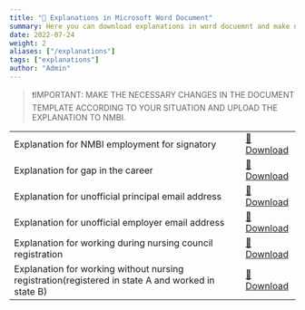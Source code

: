 ```yaml
---
title: "🔽 Explanations in Microsoft Word Document"
summary: Here you can download explanations in word docuemnt and make necessery changes according to your situation and upload it in the NMBI portal.
date: 2022-07-24
weight: 2
aliases: ["/explanations"]
tags: ["explanations"]
author: "Admin"
---
```



> ❗IMPORTANT: MAKE THE NECESSARY CHANGES IN THE DOCUMENT TEMPLATE ACCORDING TO YOUR SITUATION AND UPLOAD THE EXPLANATION TO NMBI.

|    |     |
| -----------  | ----------- |
|Explanation for NMBI employment for signatory|[📎Download](/static/explanations/Explanation_Employment_Form_Signatory.docx)|
|Explanation for gap in the career|[📎Download](/static/explanations/Explanation_Gap_in_Career.docx)|
|Explanation for unofficial principal email address|[📎Download](/static/explanations/Explanation_Unofficail_College_Email(MUST_BE_IN_LETTERHEAD).docx)|
|Explanation for unofficial employer email address|[📎Download](/static/explanations/Explanation_Unofficial_Employer_Email(MUST_BE_IN_LETTERHEAD).docx)|
|Explanation for working during nursing council registration|[📎Download](/static/explanations/Explanation_Worked_during_nursing_council_registration.docx)|
|Explanation for working without nursing registration(registered in state A and worked in state B)|[📎Download](/static/explanations/Explanation_Worked_without_nursing_council_registration_in_another_jurisdiction.docx)|



